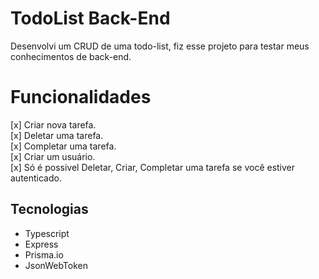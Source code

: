 # TodoList Back-End

Desenvolvi um CRUD de uma todo-list, fiz esse projeto para testar meus conhecimentos
de back-end.

# Funcionalidades

[x] Criar nova tarefa. <br>
[x] Deletar uma tarefa. <br>
[x] Completar uma tarefa. <br>
[x] Criar um usuário. <br>
[x] Só é possivel Deletar, Criar, Completar uma tarefa se você estiver autenticado. <br>

## Tecnologias

- Typescript
- Express
- Prisma.io
- JsonWebToken
